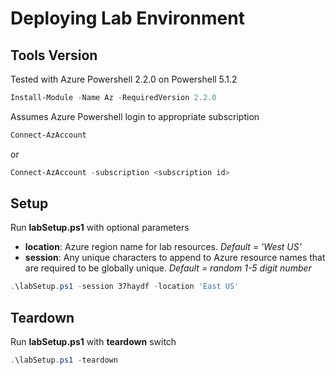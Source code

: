 # Deploying Lab Environment

## Tools Version

Tested with Azure Powershell 2.2.0 on Powershell 5.1.2

``` powershell
Install-Module -Name Az -RequiredVersion 2.2.0
```

Assumes Azure Powershell login to appropriate subscription
``` powershell
Connect-AzAccount
```
or
``` powershell
Connect-AzAccount -subscription <subscription id>
```

## Setup

Run **labSetup.ps1** with optional parameters

- **location**: Azure region name for lab resources. *Default = 'West US'*
- **session**: Any unique characters to append to Azure resource names that are required to be globally unique. *Default = random 1-5 digit number*

``` powershell
.\labSetup.ps1 -session 37haydf -location 'East US'
```

## Teardown

Run **labSetup.ps1** with **teardown** switch

``` powershell
.\labSetup.ps1 -teardown
```
